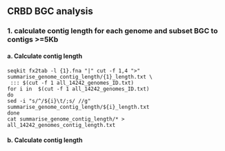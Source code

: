 ## CRBD BGC analysis

### 1. calculate contig length for each genome and subset BGC to contigs >=5Kb

#### a. Calculate contig length

```
seqkit fx2tab -l {1}.fna "|" cut -f 1,4 ">" summarise_genome_contig_length/{1}_length.txt \
 ::: $(cut -f 1 all_14242_genomes_ID.txt)
for i in  $(cut -f 1 all_14242_genomes_ID.txt)
do
sed -i "s/^/${i}\t/;s/ //g" summarise_genome_contig_length/${i}_length.txt
done
cat summarise_genome_contig_length/* > all_14242_genomes_contig_length.txt
```
#### b. Calculate contig length

```

```

